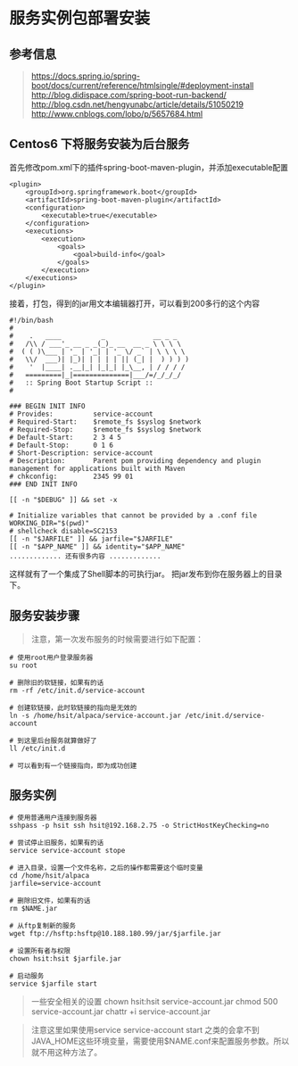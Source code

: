 # 服务实例包部署安装

## 参考信息
> https://docs.spring.io/spring-boot/docs/current/reference/htmlsingle/#deployment-install
> http://blog.didispace.com/spring-boot-run-backend/
> http://blog.csdn.net/hengyunabc/article/details/51050219
> http://www.cnblogs.com/lobo/p/5657684.html

## Centos6 下将服务安装为后台服务

首先修改pom.xml下的插件spring-boot-maven-plugin，并添加executable配置
```
<plugin>
    <groupId>org.springframework.boot</groupId>
    <artifactId>spring-boot-maven-plugin</artifactId>
    <configuration>
        <executable>true</executable>
    </configuration>
    <executions>
        <execution>
            <goals>
                <goal>build-info</goal>
            </goals>
        </execution>
    </executions>
</plugin>
```

接着，打包，得到的jar用文本编辑器打开，可以看到200多行的这个内容
```
#!/bin/bash
#
#    .   ____          _            __ _ _
#   /\\ / ___'_ __ _ _(_)_ __  __ _ \ \ \ \
#  ( ( )\___ | '_ | '_| | '_ \/ _` | \ \ \ \
#   \\/  ___)| |_)| | | | | || (_| |  ) ) ) )
#    '  |____| .__|_| |_|_| |_\__, | / / / /
#   =========|_|==============|___/=/_/_/_/
#   :: Spring Boot Startup Script ::
#

### BEGIN INIT INFO
# Provides:          service-account
# Required-Start:    $remote_fs $syslog $network
# Required-Stop:     $remote_fs $syslog $network
# Default-Start:     2 3 4 5
# Default-Stop:      0 1 6
# Short-Description: service-account
# Description:       Parent pom providing dependency and plugin management for applications built with Maven
# chkconfig:         2345 99 01
### END INIT INFO

[[ -n "$DEBUG" ]] && set -x

# Initialize variables that cannot be provided by a .conf file
WORKING_DIR="$(pwd)"
# shellcheck disable=SC2153
[[ -n "$JARFILE" ]] && jarfile="$JARFILE"
[[ -n "$APP_NAME" ]] && identity="$APP_NAME"
............. 还有很多内容 .............
```

这样就有了一个集成了Shell脚本的可执行jar。
把jar发布到你在服务器上的目录下。

## 服务安装步骤

> 注意，第一次发布服务的时候需要进行如下配置：

```
# 使用root用户登录服务器
su root

# 删除旧的软链接，如果有的话
rm -rf /etc/init.d/service-account

# 创建软链接，此时软链接的指向是无效的
ln -s /home/hsit/alpaca/service-account.jar /etc/init.d/service-account

# 到这里后台服务就算做好了
ll /etc/init.d

# 可以看到有一个链接指向，即为成功创建

```

## 服务实例
```
# 使用普通用户连接到服务器
sshpass -p hsit ssh hsit@192.168.2.75 -o StrictHostKeyChecking=no

# 尝试停止旧服务，如果有的话
service service-account stope

# 进入目录，设置一个文件名称，之后的操作都需要这个临时变量
cd /home/hsit/alpaca
jarfile=service-account

# 删除旧文件，如果有的话
rm $NAME.jar

# 从ftp复制新的服务
wget ftp://hsftp:hsftp@10.188.180.99/jar/$jarfile.jar

# 设置所有者与权限
chown hsit:hsit $jarfile.jar

# 启动服务
service $jarfile start

```

> 一些安全相关的设置
chown hsit:hsit service-account.jar
chmod 500 service-account.jar
chattr +i service-account.jar

> 注意这里如果使用service service-account start 之类的会拿不到JAVA_HOME这些环境变量，需要使用$NAME.conf来配置服务参数。所以就不用这种方法了。
